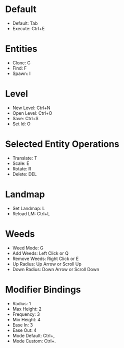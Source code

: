 # Default
- Default:      Tab
- Execute:      Ctrl+E         

# Entities
- Clone:        C
- Find:         F
- Spawn:        I

# Level
- New Level:    Ctrl+N
- Open Level:   Ctrl+O
- Save:         Ctrl+S
- Set Id:       O

# Selected Entity Operations
- Translate:    T
- Scale:        E
- Rotate:       R
- Delete:       DEL

# Landmap
- Set Landmap:  L
- Reload LM:    Ctrl+L   

# Weeds
- Weed Mode:    G
- Add Weeds:    Left Click or Q
- Remove Weeds: Right Click or E
- Up Radius:    Up Arrow or Scroll Up
- Down Radius:  Down Arrow or Scroll Down

# Modifier Bindings
- Radius:       1
- Max Height:   2
- Frequency:    3
- Min Height:   4
- Ease In:      3
- Ease Out:     4
- Mode Default: Ctrl+,
- Mode Custom:  Ctrl+.
